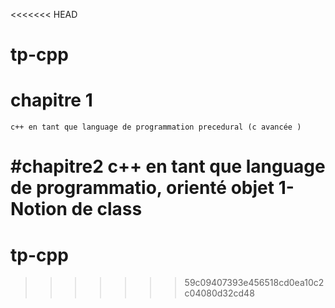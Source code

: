 <<<<<<< HEAD

# tp-cpp

# chapitre 1

    c++ en tant que language de programmation precedural (c avancée )

#chapitre2
c++ en tant que language de programmatio, orienté objet
1- Notion de class
=======

# tp-cpp

> > > > > > > 59c09407393e456518cd0ea10c2c04080d32cd48
